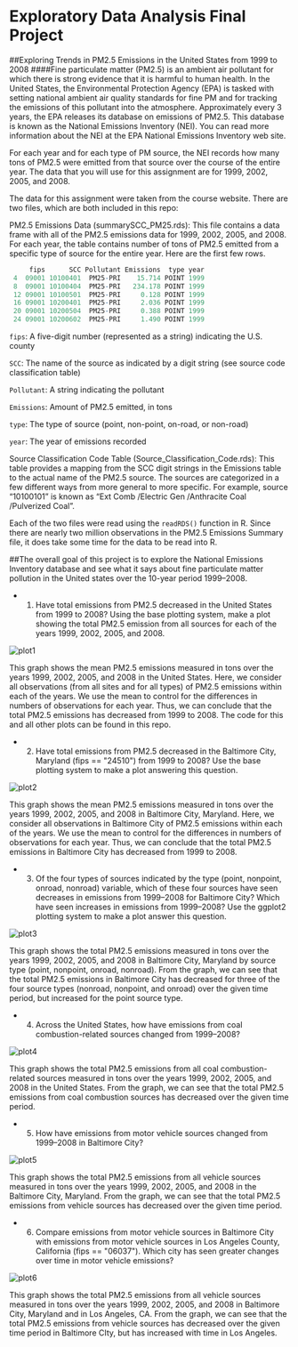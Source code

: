 # Exploratory Data Analysis Final Project
##Exploring Trends in PM2.5 Emissions in the United States from 1999 to 2008
####Fine particulate matter (PM2.5) is an ambient air pollutant for which there is strong evidence that it is harmful to human health. In the United States, the Environmental Protection Agency (EPA) is tasked with setting national ambient air quality standards for fine PM and for tracking the emissions of this pollutant into the atmosphere. Approximately every 3 years, the EPA releases its database on emissions of PM2.5. This database is known as the National Emissions Inventory (NEI). You can read more information about the NEI at the EPA National Emissions Inventory web site.

For each year and for each type of PM source, the NEI records how many tons of PM2.5 were emitted from that source over the course of the entire year. The data that you will use for this assignment are for 1999, 2002, 2005, and 2008.

The data for this assignment were taken from the course website. There are two files, which are both included in this repo:

PM2.5 Emissions Data (summarySCC_PM25.rds): This file contains a data frame with all of the PM2.5 emissions data for 1999, 2002, 2005, and 2008. For each year, the table contains number of tons of PM2.5 emitted from a specific type of source for the entire year. Here are the first few rows.

```R
     fips      SCC Pollutant Emissions  type year
 4  09001 10100401  PM25-PRI    15.714 POINT 1999
 8  09001 10100404  PM25-PRI   234.178 POINT 1999
 12 09001 10100501  PM25-PRI     0.128 POINT 1999
 16 09001 10200401  PM25-PRI     2.036 POINT 1999
 20 09001 10200504  PM25-PRI     0.388 POINT 1999
 24 09001 10200602  PM25-PRI     1.490 POINT 1999
```

`fips`: A five-digit number (represented as a string) indicating the U.S. county

`SCC`: The name of the source as indicated by a digit string (see source code classification table)

`Pollutant`: A string indicating the pollutant

`Emissions`: Amount of PM2.5 emitted, in tons

`type`: The type of source (point, non-point, on-road, or non-road)

`year`: The year of emissions recorded

Source Classification Code Table (Source_Classification_Code.rds): This table provides a mapping from the SCC digit strings in the Emissions table to the actual name of the PM2.5 source. The sources are categorized in a few different ways from more general to more specific. For example, source “10100101” is known as “Ext Comb /Electric Gen /Anthracite Coal /Pulverized Coal”.

Each of the two files were read using the `readRDS()` function in R. Since there are nearly two million observations in the PM2.5 Emissions Summary file, it does take some time for the data to be read into R. 

##The overall goal of this project is to explore the National Emissions Inventory database and see what it says about fine particulate matter pollution in the United states over the 10-year period 1999–2008. 

* 1. Have total emissions from PM2.5 decreased in the United States from 1999 to 2008? Using the base plotting system, make a plot showing the total PM2.5 emission from all sources for each of the years 1999, 2002, 2005, and 2008.

![plot1](https://github.com/carahubbell/ExploratoryDataAnalysisFinalProject/blob/master/plot1.png)

This graph shows the mean PM2.5 emissions measured in tons over the years 1999, 2002, 2005, and 2008 in the United States. Here, we consider all observations (from all sites and for all types) of PM2.5 emissions within each of the years. We use the mean to control for the differences in numbers of observations for each year. Thus, we can conclude that the total PM2.5 emissions has decreased from 1999 to 2008. The code for this and all other plots can be found in this repo.

* 2. Have total emissions from PM2.5 decreased in the Baltimore City, Maryland (fips == "24510") from 1999 to 2008? Use the base plotting system to make a plot answering this question.

![plot2](https://github.com/carahubbell/ExploratoryDataAnalysisFinalProject/blob/master/plot2.png)

This graph shows the mean PM2.5 emissions measured in tons over the years 1999, 2002, 2005, and 2008 in Baltimore City, Maryland. Here, we consider all observations in Baltimore City of PM2.5 emissions within each of the years. We use the mean to control for the differences in numbers of observations for each year. Thus, we can conclude that the total PM2.5 emissions in Baltimore City has decreased from 1999 to 2008.

* 3. Of the four types of sources indicated by the type (point, nonpoint, onroad, nonroad) variable, which of these four sources have seen decreases in emissions from 1999–2008 for Baltimore City? Which have seen increases in emissions from 1999–2008? Use the ggplot2 plotting system to make a plot answer this question.

![plot3](https://github.com/carahubbell/ExploratoryDataAnalysisFinalProject/blob/master/plot3.png)

This graph shows the total PM2.5 emissions measured in tons over the years 1999, 2002, 2005, and 2008 in Baltimore City, Maryland by source type (point, nonpoint, onroad, nonroad). From the graph, we can see that the total PM2.5 emissions in Baltimore City has decreased for three of the four source types (nonroad, nonpoint, and onroad) over the given time period, but increased for the point source type.

* 4. Across the United States, how have emissions from coal combustion-related sources changed from 1999–2008?

![plot4](https://github.com/carahubbell/ExploratoryDataAnalysisFinalProject/blob/master/plot4.png)

This graph shows the total PM2.5 emissions from all coal combustion-related sources measured in tons over the years 1999, 2002, 2005, and 2008 in the United States. From the graph, we can see that the total PM2.5 emissions from coal combustion sources has decreased over the given time period.

* 5. How have emissions from motor vehicle sources changed from 1999–2008 in Baltimore City?

![plot5](https://github.com/carahubbell/ExploratoryDataAnalysisFinalProject/blob/master/plot5.png)

This graph shows the total PM2.5 emissions from all vehicle sources measured in tons over the years 1999, 2002, 2005, and 2008 in the Baltimore City, Maryland. From the graph, we can see that the total PM2.5 emissions from vehicle sources has decreased over the given time period.

* 6. Compare emissions from motor vehicle sources in Baltimore City with emissions from motor vehicle sources in Los Angeles County, California (fips == "06037"). Which city has seen greater changes over time in motor vehicle emissions?

![plot6](https://github.com/carahubbell/ExploratoryDataAnalysisFinalProject/blob/master/plot6.png)

This graph shows the total PM2.5 emissions from all vehicle sources measured in tons over the years 1999, 2002, 2005, and 2008 in Baltimore City, Maryland and in Los Angeles, CA. From the graph, we can see that the total PM2.5 emissions from vehicle sources has decreased over the given time period in Baltimore CIty, but has increased with time in Los Angeles. 
